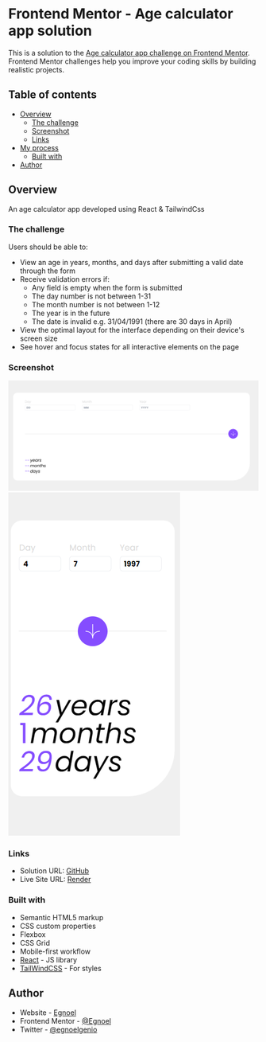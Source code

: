 # Frontend Mentor - Age calculator app solution

This is a solution to the [Age calculator app challenge on Frontend Mentor](https://www.frontendmentor.io/challenges/age-calculator-app-dF9DFFpj-Q). Frontend Mentor challenges help you improve your coding skills by building realistic projects.

## Table of contents

- [Overview](#overview)
  - [The challenge](#the-challenge)
  - [Screenshot](#screenshot)
  - [Links](#links)
- [My process](#my-process)
  - [Built with](#built-with)
- [Author](#author)

## Overview

An age calculator app developed using React & TailwindCss

### The challenge

Users should be able to:

- View an age in years, months, and days after submitting a valid date through the form
- Receive validation errors if:
  - Any field is empty when the form is submitted
  - The day number is not between 1-31
  - The month number is not between 1-12
  - The year is in the future
  - The date is invalid e.g. 31/04/1991 (there are 30 days in April)
- View the optimal layout for the interface depending on their device's screen size
- See hover and focus states for all interactive elements on the page

### Screenshot

![Desktop](./src/assets/desktop.png)
![Mobile](./src/assets/mobile.png)

### Links

- Solution URL: [GitHub](https://github.com/Egnoel/ageCalculator)
- Live Site URL: [Render](https://agecalculator-b2xs.onrender.com)

### Built with

- Semantic HTML5 markup
- CSS custom properties
- Flexbox
- CSS Grid
- Mobile-first workflow
- [React](https://reactjs.org/) - JS library
- [TailWindCSS](https://tailwindcss.com/) - For styles

## Author

- Website - [Egnoel](https://egnoel.vercel.app/)
- Frontend Mentor - [@Egnoel](https://www.frontendmentor.io/profile/Egnoel)
- Twitter - [@egnoelgenio](https://twitter.com/egnoelgenio)
